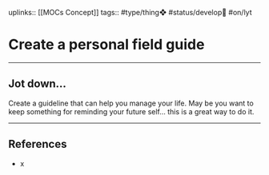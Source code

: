 uplinks::  [[MOCs Concept]]
tags:: #type/thing❖  #status/develop🔧 #on/lyt 

# Create a personal field guide
---
## Jot down...
 Create a guideline that can help you manage your life. May be you want to keep something for reminding your future self... this is a great way to do it.

---
## References
- x